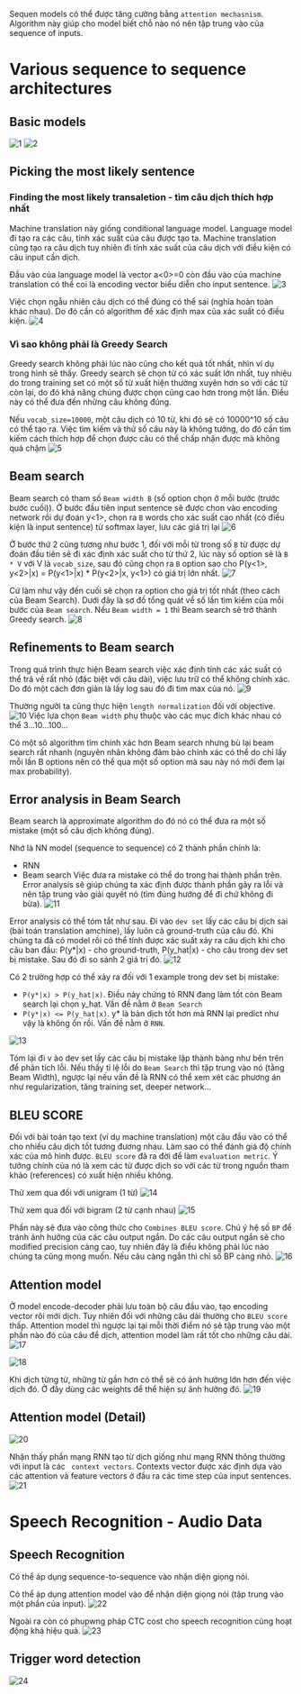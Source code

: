 Sequen models có thể được tăng cường bằng `attention mechasnism`. Algorithm này giúp cho model biết chỗ nào nó nên tập trung vào của sequence of inputs.

# Various sequence to sequence architectures
## Basic models
![1](images/AttentionMechanism/1.png)
![2](images/AttentionMechanism/2.png)

## Picking the most likely sentence
### Finding the most likely transaletion - tìm câu dịch thích hợp nhất

Machine translation này giống conditional language model. Language model đi tạo ra các câu, tính xác suất của câu được tạo ta. Machine translation cũng tạo ra câu dịch tuy nhiên đi tính xác suất của câu dịch với điều kiện có câu input cần dịch. 

Đầu vào của language model là vector a<0>=0 còn đầu vào của machine translation có thể coi là encoding vector biểu diễn cho input sentence.
![3](images/AttentionMechanism/3.png)

Việc chọn ngẫu nhiên câu dịch có thể đúng có thể sai (nghĩa hoàn toàn khác nhau). Do đó cần có algorithm để xác định max của xác suất có điều kiện.
![4](images/AttentionMechanism/4.png)

### Vì sao không phải là Greedy Search

Greedy search không phải lúc nào cũng cho kết quả tốt nhất, nhìn ví dụ trong hình sẽ thấy. Greedy search sẽ chọn từ có xác suất lớn nhất, tuy nhiêu do trong training set có một số từ xuất hiện thường xuyên hơn so với các từ còn lại, do đó khả năng chúng được chọn cũng cao hơn trong một lần. Điều này có thể đưa đến những câu không đúng.

Nếu `vocab_size=10000`, một câu dịch có 10 từ, khi đó sẽ có 10000^10 số câu có thể tạo ra. Việc tìm kiếm và thử số câu này là không tưởng, do đó cần tìm kiếm cách thích hợp để chọn được câu có thể chấp nhận được mà không quá chậm
![5](images/AttentionMechanism/5.png)

## Beam search
Beam search có tham số `Beam width B` (số option chọn ở mỗi bước (trước bước cuối)). Ở bước đầu tiên input sentence sẽ được chon vào encoding network rồi dự đoán y<1>, chọn ra `B` words cho xác suất cao nhất (có điều kiện là input sentence) từ softmax layer, lưu các giá trị lại
![6](images/AttentionMechanism/6.png)

Ở bước thứ 2 cũng tương như bước 1, đối với mỗi từ trong số `B` từ được dự đoán đầu tiên sẽ đi xác định xác suất cho từ thứ 2, lúc này số option sẽ là `B * V` với V là `vocab_size`, sau đó cũng chọn ra `B` option sao cho P(y<1>, y<2>|x) = P(y<1>|x) * P(y<2>|x, y<1>) có giá trị lớn nhất.
![7](images/AttentionMechanism/7.png)

Cứ làm như vậy đến cuối sẽ chọn ra option cho giá trị tốt nhất (theo cách của Beam Search).
Dưới đây là sơ đồ tổng quát về số lần tìm kiếm của mỗi bước của `Beam search`. Nếu `Beam width = 1` thì Beam search sẽ trở thành Greedy search.
![8](images/AttentionMechanism/8.png)

## Refinements to Beam search
Trong quá trình thực hiện Beam search việc xác định tính các xác suất có thể trả về rất nhỏ (đặc biệt với câu dài), việc lưu trữ có thể không chính xác. Do đó một cách đơn giản là lấy log sau đó đi tìm max của nó.
![9](images/AttentionMechanism/9.png)

Thường người ta cũng thực hiện `length normalization` đối với objective.
![10](images/AttentionMechanism/10.png)
Việc lựa chọn `Beam width` phụ thuộc vào các mục đích khác nhau có thể 3...10...100...

Có một sô algorithm tìm chính xác hơn Beam search nhưng bù lại beam search rất nhanh (nguyên nhân không đảm bảo chính xác có thể do chỉ lấy mỗi lần B options nên có thể qua một số option mà sau này nó mới đem lại max probability).

## Error analysis in Beam Search

Beam search là approximate algorithm do đó nó có thể đưa ra một số mistake (một số câu dịch không đúng).

Nhớ là NN model (sequence to sequence) có 2 thành phần chính là:
- RNN
- Beam search
Việc đưa ra mistake có thể do trong hai thành phần trên. Error analysis sẽ giúp chúng ta xác định được thành phần gây ra lỗi và nên tập trung vào giải quyết nó (tìm đúng hướng để đi chứ không đi bừa).
![11](images/AttentionMechanism/11.png)

Error analysis có thể tóm tắt như sau. Đi vào `dev set` lấy các câu bị dịch sai (bài toán translation amchine), lấy luôn cả ground-truth của câu đó. Khi chúng ta đã có model rồi có thể tính được xác suất xảy ra câu dịch khi cho câu ban đầu: P(y*|x) - cho ground-truth, P(y_hat|x) - cho câu trong dev set bị mistake. Sau đó đi so sánh 2 giá trị đó.
![12](images/AttentionMechanism/12.png)

Có 2 trường hợp có thể xảy ra đối với 1 example trong dev set bị mistake:
-  `P(y*|x) > P(y_hat|x)`. Điều này chứng tỏ RNN đang làm tốt còn Beam search lại chọn y_hat. Vấn đề nằm ở `Beam Search`
- `P(y*|x) <= P(y_hat|x)`. y* là bản dịch tốt hơn mà RNN lại predict như vậy là không ổn rồi. Vấn đề nằm ở `RNN`.

![13](images/AttentionMechanism/13.png)

Tóm lại đi v ào dev set lấy các câu bị mistake lập thành bảng như bên trên để phân tích lỗi. Nếu thấy tỉ lệ lỗi do `Beam Search` thì tập trung vào nó (tằng Beam Width), ngược lại nếu vấn đề là RNN có thể xem xét các phương án như regularization, tăng training set, deeper network...


## BLEU SCORE

Đối với bài toán tạo text (ví dụ machine translation) một câu đầu vào có thể cho nhiều câu dịch tốt tương đương nhau. Làm sao có thể đánh giá độ chính xác của mô hình được. `BLEU score` đã ra đời để làm `evaluation metric`. Ý tưởng chính của nó là xem các từ được dịch so với các từ trong nguồn tham khảo (references) có xuất hiện nhiều không.

Thử xem qua đối với unigram (1 từ)
![14](images/AttentionMechanism/14.png)

Thử xem qua đối với bigram (2 từ cạnh nhau)
![15](images/AttentionMechanism/15.png)

Phần này sẽ đưa vào công thức cho `Combines BLEU score`. Chú ý hệ số `BP` để tránh ảnh hưởng của các câu output ngắn. Do các câu output ngắn sẽ cho modified precision càng cao, tuy nhiên đây là điều không phải lúc nào chúng ta cũng mong muốn. Nếu câu càng ngắn thì chỉ số BP càng nhỏ.
![16](images/AttentionMechanism/16.png)

## Attention model

Ở model encode-decoder phải lưu toàn bộ câu đầu vào, tạo encoding vector rôi mới dịch. Tuy nhiên đối với những câu dài thường cho `BLEU score` thấp. Attention model thì ngược lại tại mỗi thời điểm nó sẽ tập trung vào một phần nào đó của câu để dịch, attention model làm rất tốt cho những câu dài.
![17](images/AttentionMechanism/16.png)

![18](images/AttentionMechanism/19.png)

Khi dịch từng từ, những từ gần hơn có thể sẽ có ảnh hưởng lớn hơn đến việc dịch đó. Ở đây dùng các weights để thể hiện sự ảnh hưởng đó.
![19](images/AttentionMechanism/19.png)

## Attention model (Detail)

![20](images/AttentionMechanism/20.png)

Nhận thấy phần mạng RNN tạo từ dịch giống như mạng RNN thông thường với input là các ` context vectors`. Contexts vector được xác định dựa vào các attention và feature vectors ở đầu ra các time step của input sentences.
![21](images/AttentionMechanism/21.png)

# Speech Recognition - Audio Data
## Speech Recognition
Có thể áp dụng sequence-to-sequence vào nhận diện giọng nói.

Có thể áp dụng attention model vào để nhận diện giọng nói (tập trung vào một phần của input).
![22](images/AttentionMechanism/22.png)

Ngoài ra còn có phupwng pháp CTC cost cho speech recognition cũng hoạt động khá hiệu quả.
![23](images/AttentionMechanism/23.png)

## Trigger word detection
![24](images/AttentionMechanism/24.png)
